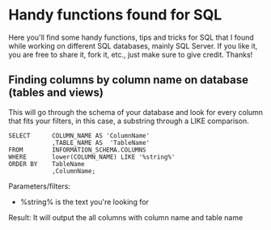 # Handy functions found for SQL

Here you'll find some handy functions, tips and tricks for SQL that I found while working on different SQL databases, mainly SQL Server.
If you like it, you are free to share it, fork it, etc., just make sure to give credit. Thanks!

## Finding columns by column name on database (tables and views)

This will go through the schema of your database and look for every column that fits your filters, in this case, a substring through a LIKE comparison.
```
SELECT      COLUMN_NAME AS 'ColumnName'
            ,TABLE_NAME AS  'TableName'
FROM        INFORMATION_SCHEMA.COLUMNS
WHERE       lower(COLUMN_NAME) LIKE '%string%'
ORDER BY    TableName
            ,ColumnName;
```
Parameters/filters:  
- %string% is the text you're looking for  

Result: It will output the all columns with column name and table name
